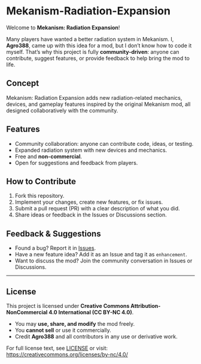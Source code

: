 # Mekanism-Radiation-Expansion

Welcome to **Mekanism: Radiation Expansion**!  

Many players have wanted a better radiation system in Mekanism. I, **Agro388**, came up with this idea for a mod, but I don’t know how to code it myself. That’s why this project is fully **community-driven**: anyone can contribute, suggest features, or provide feedback to help bring the mod to life.  

## Concept
Mekanism: Radiation Expansion adds new radiation-related mechanics, devices, and gameplay features inspired by the original Mekanism mod, all designed collaboratively with the community.

## Features
- Community collaboration: anyone can contribute code, ideas, or testing.
- Expanded radiation system with new devices and mechanics.
- Free and **non-commercial**.
- Open for suggestions and feedback from players.

## How to Contribute
1. Fork this repository.
2. Implement your changes, create new features, or fix issues.
3. Submit a pull request (PR) with a clear description of what you did.
4. Share ideas or feedback in the Issues or Discussions section.

## Feedback & Suggestions
- Found a bug? Report it in [Issues](link-to-issues).
- Have a new feature idea? Add it as an Issue and tag it as `enhancement`.
- Want to discuss the mod? Join the community conversation in Issues or Discussions.

---

## License
This project is licensed under **Creative Commons Attribution-NonCommercial 4.0 International (CC BY-NC 4.0)**.  

- You may **use, share, and modify** the mod freely.  
- You **cannot sell** or use it commercially.  
- Credit **Agro388** and all contributors in any use or derivative work.

For full license text, see [LICENSE](LICENSE) or visit: https://creativecommons.org/licenses/by-nc/4.0/
